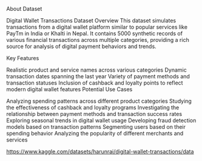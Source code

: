 About Dataset

Digital Wallet Transactions Dataset
Overview
This dataset simulates transactions from a digital wallet platform similar to popular services like PayTm in India or Khalti in Nepal. It contains 5000 synthetic records of various financial transactions across multiple categories, providing a rich source for analysis of digital payment behaviors and trends.

Key Features

Realistic product and service names across various categories
Dynamic transaction dates spanning the last year
Variety of payment methods and transaction statuses
Inclusion of cashback and loyalty points to reflect modern digital wallet features
Potential Use Cases

Analyzing spending patterns across different product categories
Studying the effectiveness of cashback and loyalty programs
Investigating the relationship between payment methods and transaction success rates
Exploring seasonal trends in digital wallet usage
Developing fraud detection models based on transaction patterns
Segmenting users based on their spending behavior
Analyzing the popularity of different merchants and services

https://www.kaggle.com/datasets/harunrai/digital-wallet-transactions/data
